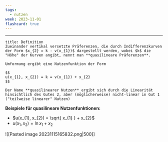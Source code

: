 ```yaml
---
tags:
  - nutzen
week: 2023-11-01
flashcard: true
---
```

***

```ad-important
title: Definition
Zueinander vertikal versetzte Präferenzen, die durch Indifferenzkurven der Form $x_{2} = k - v(x_{1})$ dargestellt werden, wobei $k$ die "Höhe" der Kurven angibt, nennt man **quasilineare Präferenzen**.

Umformung ergibt eine Nutzenfunktion der Form

$$
u(x_{1}, x_{2}) = k = v(x_{1}) + x_{2}
$$

Der Name **quasilinearer Nutzen** ergibt sich durch die Linearität hinsichtlich des Gutes 2, aber (möglicherweise) nicht-linear in Gut 1 ("teilweise linearer" Nutzen)
```

**Beispiele für quasilineare Nutzenfunktionen:**
- $u(x_{1}, x_{2}) = \sqrt{ x_{1} } + x_{2}$
- $u(x_{1}, x_{2}) = \ln{x_{1}} + x_{2}$

![[Pasted image 20231115165832.png|500]]
